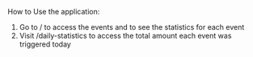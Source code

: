 How to Use the application:

1. Go to / to access the events and to see the statistics for each event
2. Visit /daily-statistics to access the total amount each event was triggered today
